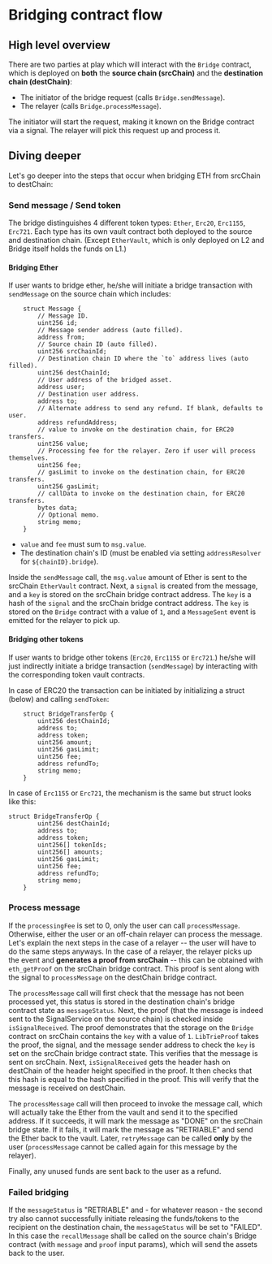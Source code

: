 # Bridging contract flow

## High level overview

There are two parties at play which will interact with the `Bridge` contract, which is deployed on **both** the **source chain (srcChain)** and the **destination chain (destChain)**:

- The initiator of the bridge request (calls `Bridge.sendMessage`).
- The relayer (calls `Bridge.processMessage`).

The initiator will start the request, making it known on the Bridge contract via a signal. The relayer will pick this request up and process it.

## Diving deeper

Let's go deeper into the steps that occur when bridging ETH from srcChain to destChain:

### Send message / Send token

The bridge distinguishes 4 different token types: `Ether`, `Erc20`, `Erc1155`, `Erc721`.
Each type has its own vault contract both deployed to the source and destination chain. (Except `EtherVault`, which is only deployed on L2 and Bridge itself holds the funds on L1.)

#### Bridging Ether

If user wants to bridge ether, he/she will initiate a bridge transaction with `sendMessage` on the source chain which includes:

```
    struct Message {
        // Message ID.
        uint256 id;
        // Message sender address (auto filled).
        address from;
        // Source chain ID (auto filled).
        uint256 srcChainId;
        // Destination chain ID where the `to` address lives (auto filled).
        uint256 destChainId;
        // User address of the bridged asset.
        address user;
        // Destination user address.
        address to;
        // Alternate address to send any refund. If blank, defaults to user.
        address refundAddress;
        // value to invoke on the destination chain, for ERC20 transfers.
        uint256 value;
        // Processing fee for the relayer. Zero if user will process themselves.
        uint256 fee;
        // gasLimit to invoke on the destination chain, for ERC20 transfers.
        uint256 gasLimit;
        // callData to invoke on the destination chain, for ERC20 transfers.
        bytes data;
        // Optional memo.
        string memo;
    }
```

- `value` and `fee` must sum to `msg.value`.
- The destination chain's ID (must be enabled via setting `addressResolver` for `${chainID}.bridge`).

Inside the `sendMessage` call, the `msg.value` amount of Ether is sent to the srcChain `EtherVault` contract. Next, a `signal` is created from the message, and a `key` is stored on the srcChain bridge contract address. The `key` is a hash of the `signal` and the srcChain bridge contract address. The `key` is stored on the `Bridge` contract with a value of `1`, and a `MessageSent` event is emitted for the relayer to pick up.

#### Bridging other tokens

If user wants to bridge other tokens (`Erc20`, `Erc1155` or `Erc721`.) he/she will just indirectly initiate a bridge transaction (`sendMessage`) by interacting with the corresponding token vault contracts.

In case of ERC20 the transaction can be initiated by initializing a struct (below) and calling `sendToken`:

```
    struct BridgeTransferOp {
        uint256 destChainId;
        address to;
        address token;
        uint256 amount;
        uint256 gasLimit;
        uint256 fee;
        address refundTo;
        string memo;
    }
```

In case of `Erc1155` or `Erc721`, the mechanism is the same but struct looks like this:

```
struct BridgeTransferOp {
        uint256 destChainId;
        address to;
        address token;
        uint256[] tokenIds;
        uint256[] amounts;
        uint256 gasLimit;
        uint256 fee;
        address refundTo;
        string memo;
    }
```

### Process message

If the `processingFee` is set to 0, only the user can call `processMessage`. Otherwise, either the user or an off-chain relayer can process the message. Let's explain the next steps in the case of a relayer -- the user will have to do the same steps anyways. In the case of a relayer, the relayer picks up the event and **generates a proof from srcChain** -- this can be obtained with `eth_getProof` on the srcChain bridge contract. This proof is sent along with the signal to `processMessage` on the destChain bridge contract.

The `processMessage` call will first check that the message has not been processed yet, this status is stored in the destination chain's bridge contract state as `messageStatus`. Next, the proof (that the message is indeed sent to the SignalService on the source chain) is checked inside `isSignalReceived`. The proof demonstrates that the storage on the `Bridge` contract on srcChain contains the `key` with a value of `1`. `LibTrieProof` takes the proof, the signal, and the message sender address to check the `key` is set on the srcChain bridge contract state. This verifies that the message is sent on srcChain. Next, `isSignalReceived` gets the header hash on destChain of the header height specified in the proof. It then checks that this hash is equal to the hash specified in the proof. This will verify that the message is received on destChain.

The `processMessage` call will then proceed to invoke the message call, which will actually take the Ether from the vault and send it to the specified address. If it succeeds, it will mark the message as "DONE" on the srcChain bridge state. If it fails, it will mark the message as "RETRIABLE" and send the Ether back to the vault. Later, `retryMessage` can be called **only** by the user (`processMessage` cannot be called again for this message by the relayer).

Finally, any unused funds are sent back to the user as a refund.

### Failed bridging

If the `messageStatus` is "RETRIABLE" and - for whatever reason - the second try also cannot successfully initiate releasing the funds/tokens to the recipient on the destination chain, the `messageStatus` will be set to "FAILED". In this case the `recallMessage` shall be called on the source chain's Bridge contract (with `message` and `proof` input params), which will send the assets back to the user.

